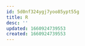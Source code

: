 ```yaml
---
id: 5d0nf324ygj7yoo85ypt55g
title: R
desc: ''
updated: 1660924739553
created: 1660924739553
---
```

